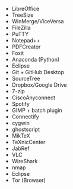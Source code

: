 * LibreOffice
* TreeSize
* WinMerge/ViceVersa
* FileZilla
* PuTTY
* Notepad++
* PDFCreator
* Foxit
* Anaconda (Python)
* Eclipse
* Git + GitHub Desktop
* SourceTree
* Dropbox/Google Drive
* 7-zip
* CiscoAnyconnect
* Spotify
* GIMP + batch plugin
* Connectify
* cygwin
* ghostscript
* MikTeX 
* TeXnicCenter
* JabRef
* VLC
* WireShark
* nmap
* Eclipse
* Tor (Browser)
